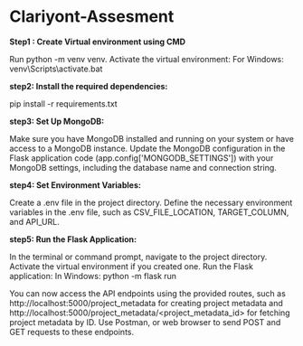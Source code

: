 # Clariyont-Assesment

**Step1 : Create Virtual environment using CMD**

Run  python -m venv venv.
Activate the virtual environment:
For Windows: venv\Scripts\activate.bat

**step2: Install the required dependencies:**

pip install -r requirements.txt

**step3: Set Up MongoDB:**

Make sure you have MongoDB installed and running on your system or have access to a MongoDB instance.
Update the MongoDB configuration in the Flask application code (app.config['MONGODB_SETTINGS']) with your MongoDB settings, including the database name and connection string.

**step4: Set Environment Variables:**

Create a .env file in the project directory.
Define the necessary environment variables in the .env file, such as CSV_FILE_LOCATION, TARGET_COLUMN, and API_URL.

**step5: Run the Flask Application:**

In the terminal or command prompt, navigate to the project directory.
Activate the virtual environment if you created one.
Run the Flask application:
In Windows: python -m flask run

You can now access the API endpoints using the provided routes, such as http://localhost:5000/project_metadata for creating project metadata and http://localhost:5000/project_metadata/<project_metadata_id> for fetching project metadata by ID.
Use Postman, or  web browser to send POST and GET requests to these endpoints.

